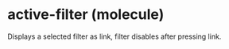 # active-filter (molecule)

Displays a selected filter as link, filter disables after pressing link.
